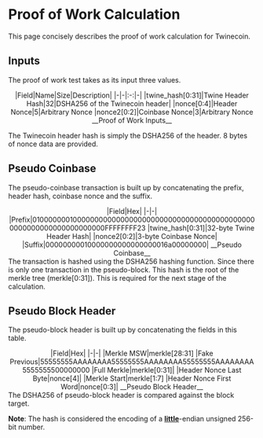 # Proof of Work Calculation
This page concisely describes the proof of work calculation for Twinecoin.

## Inputs

The proof of work test takes as its input three values.
<br>
<center>
|Field|Name|Size|Description|
|-|-|:-:|-|
|twine_hash[0:31]|Twine Header Hash|32|DSHA256 of the Twinecoin header|
|nonce[0:4]|Header Nonce|5|Arbitrary Nonce
|nonce2[0:2]|Coinbase Nonce|3|Arbitrary Nonce
__Proof of Work Inputs__
</center>

The Twinecoin header hash is simply the DSHA256 of the header.  8 bytes of nonce data are provided. 

## Pseudo Coinbase
The pseudo-coinbase transaction is built up by concatenating the prefix, header hash, coinbase nonce and the suffix.
<center>
|Field|Hex|
|-|-|
|Prefix|01000000010000000000000000000000000000000000000000000000000000000000000000FFFFFFFF23
|twine_hash[0:31]|32-byte Twine Header Hash|
|nonce2[0:2]|3-byte Coinbase Nonce|
|Suffix|00000000010000000000000000016a00000000|
__Pseudo Coinbase__
</center>
The transaction is hashed using the DSHA256 hashing function.  Since there is only one transaction in the pseudo-block.  This hash is the root of the merkle tree (merkle[0:31]).  This is required for the next stage of the calculation.

## Pseudo Block Header
The pseudo-block header is built up by concatenating the fields in this table.
<center>
|Field|Hex|
|-|-|
|Merkle MSW|merkle[28:31]
|Fake Previous|55555555AAAAAAAA55555555AAAAAAAA55555555AAAAAAAA5555555500000000
|Full Merkle|merkle[0:31]|
|Header Nonce Last Byte|nonce[4]|
|Merkle Start|merkle[1:7]
|Header Nonce First Word|nonce[0:3]|
__Pseudo Block Header__
</center>
The DSHA256 of pseudo-block header is compared against the block target.

__Note__: The hash is considered the encoding of a <u>__little__</u>-endian unsigned 256-bit number.
